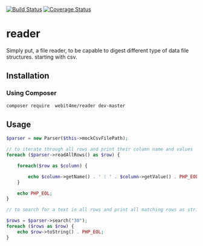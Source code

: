 [![Build Status](https://travis-ci.org/webit4me/reader.svg?branch=master)](https://travis-ci.org/webit4me/reader)
[![Coverage Status](https://coveralls.io/repos/webit4me/reader/badge.svg)](https://coveralls.io/r/webit4me/reader)

# reader
Simply put, a file reader, to be capable to digest different type of data file structures. starting with csv.


## Installation

### Using Composer
```bash
composer require  webit4me/reader dev-master
```

## Usage

```php
$parser = new Parser($this->mockCsvFilePath);

// to iterate through all rows and print their column name and values
foreach ($parser->readAllRows() as $row) {

    foreach($row as $column) {

        echo $column->getName() . ' : ' . $column->getValue() . PHP_EOL;
    }

    echo PHP_EOL;
}

// to search for a text in all rows and print all matching rows as string

$rows = $parser->search("30");
foreach ($rows as $row) {
    echo $row->toString() . PHP_EOL;
}
```

